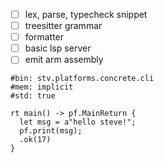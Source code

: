 - [ ] lex, parse, typecheck snippet
- [ ] treesitter grammar
- [ ] formatter
- [ ] basic lsp server
- [ ] emit arm assembly

```stv
#bin: stv.platforms.concrete.cli
#mem: implicit
#std: true

rt main() -> pf.MainReturn {
  let msg = a"hello steve!";
  pf.print(msg);
  .ok(17)
}
```
